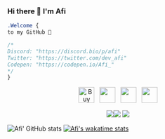 ### Hi there 👋 I'm Afi

```css
.Welcome { 
to my GitHub 👋

/* 
Discord: "https://discord.bio/p/afi"
Twitter: "https://twitter.com/dev_afi"
Codepen: "https://codepen.io/Afi_" 
*/
}
```
<p align="center" >
<a href='https://ko-fi.com/D1D146BCF' target='_blank'><img height='36' style='border:0px;height:36px;' src='https://cdn.ko-fi.com/cdn/kofi5.png?v=2' border='0' alt='Buy Me a Coffee at ko-fi.com' /></a>&nbsp;&nbsp;&nbsp;<a href='https://github.com/Cerium-Team' target='_blank'><img height='36' style='border:0px;height:36px;' src='https://i.imgur.com/OzVEimh.png' border='0' alt='' /></a>&nbsp;&nbsp;&nbsp;<a href='https://discord.bio/p/afi' target='_blank'><img height='38' style='border:0px;height:36px;' src='https://i.imgur.com/hO8PgTV.png' border='0' alt='' /></a>&nbsp;&nbsp;&nbsp;<a href='https://discord.bio/p/afi' target='_blank'><img height='40' style='border:0px;height:36px;' src='https://i.imgur.com/hX435yp.png' border='0' alt='' /></a>
  
</p>

<p align="center"><img src="https://i.imgur.com/QBkS6bd.png"><img src="https://i.imgur.com/pirVf4i.png"> <img src="https://i.imgur.com/jjOMCGF.png"></p>
<p align="center">
  
![Afi' GitHub stats](https://github-readme-stats.vercel.app/api?username=afi-dev&show_icons=true&theme=tokyonight&hide=issues,prs)
[![Afi's wakatime stats](https://github-readme-stats.vercel.app/api/wakatime?username=Afi&theme=tokyonight)](https://github.com/anuraghazra/github-readme-stats)

</p>

